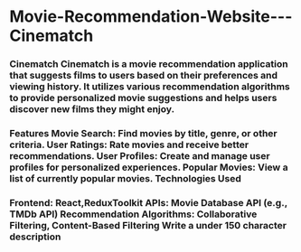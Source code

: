 # Movie-Recommendation-Website---Cinematch

### Cinematch Cinematch is a movie recommendation application that suggests films to users based on their preferences and viewing history. It utilizes various recommendation algorithms to provide personalized movie suggestions and helps users discover new films they might enjoy.

### Features Movie Search:  Find movies by title, genre, or other criteria. User Ratings: Rate movies and receive better recommendations. User Profiles: Create and manage user profiles for personalized experiences. Popular Movies: View a list of currently popular movies. Technologies Used

### Frontend: React,ReduxToolkit APIs: Movie Database API (e.g., TMDb API) Recommendation Algorithms: Collaborative Filtering, Content-Based Filtering Write a under 150 character description
